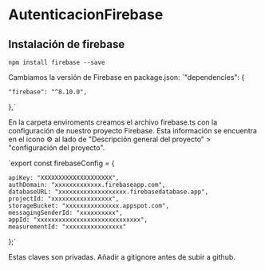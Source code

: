 # AutenticacionFirebase

## Instalación de firebase

`npm install firebase --save`

Cambiamos la versión de Firebase en package.json: 
`"dependencies": {
   
    "firebase": "^8.10.0",
    
  },`
  
  En la carpeta enviroments creamos el archivo firebase.ts con la configuración de nuestro proyecto Firebase. Esta información se encuentra en el icono ⚙️ al lado de "Descripción general del proyecto" > "configuración del proyecto".
  
  `export const firebaseConfig = {
  
    apiKey: "XXXXXXXXXXXXXXXXXXXX",
    authDomain: "xxxxxxxxxxxxx.firebaseapp.com",
    databaseURL: "xxxxxxxxxxxxxxxxxxx.firebasedatabase.app",
    projectId: "xxxxxxxxxxxxxxxxx",
    storageBucket: "xxxxxxxxxxxxxxx.appspot.com",
    messagingSenderId: "xxxxxxxxxx",
    appId: "xxxxxxxxxxxxxxxxxxxxxxxxxxxxx",
    measurementId: "xxxxxxxxxxxxxxxx"
    
  };`

Estas claves son privadas. Añadir a gitignore antes de subir a github.




